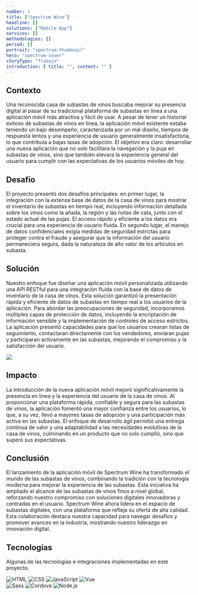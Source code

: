 ```yaml
---
number: 1
title: ["Spectrum Wine"]
headline: []
solutions: ["Mobile App"]
services: []
methodologies: []
period: []
portrait: "spectrum-thumbnail"
hero: "spectrum-cover"
storyType: "Trabajo"
introduction: { title: "", content: "" }
---
```


## Contexto

Una reconocida casa de subastas de vinos buscaba mejorar su presencia digital al pasar de su tradicional plataforma de subastas en línea a una aplicación móvil más atractiva y fácil de usar. A pesar de tener un historial exitoso de subastas de vinos en línea, la aplicación móvil existente estaba teniendo un bajo desempeño, caracterizada por un mal diseño, tiempos de respuesta lentos y una experiencia de usuario generalmente insatisfactoria, lo que contribuía a bajas tasas de adopción. El objetivo era claro: desarrollar una nueva aplicación que no solo facilitara la navegación y la puja en subastas de vinos, sino que también elevara la experiencia general del usuario para cumplir con las expectativas de los usuarios móviles de hoy.

## Desafío

El proyecto presentó dos desafíos principales: en primer lugar, la integración con la extensa base de datos de la casa de vinos para mostrar el inventario de subastas en tiempo real, incluyendo información detallada sobre los vinos como la añada, la región y las notas de cata, junto con el estado actual de las pujas. El acceso rápido y eficiente a los datos era crucial para una experiencia de usuario fluida. En segundo lugar, el manejo de datos confidenciales exigía medidas de seguridad estrictas para proteger contra el fraude y asegurar que la información del usuario permaneciera segura, dada la naturaleza de alto valor de los artículos en subasta.

## Solución

Nuestro enfoque fue diseñar una aplicación móvil personalizada utilizando una API RESTful para una integración fluida con la base de datos de inventario de la casa de vinos. Esta solución garantizó la presentación rápida y eficiente de datos de subastas en tiempo real a los usuarios de la aplicación. Para abordar las preocupaciones de seguridad, incorporamos múltiples capas de protección de datos, incluyendo la encriptación de información sensible y la implementación de controles de acceso estrictos. La aplicación presentó capacidades para que los usuarios crearan listas de seguimiento, contactaran directamente con los vendedores, enviaran pujas y participaran activamente en las subastas, mejorando el compromiso y la satisfacción del usuario.

![](/work/spectrum-figure-1.jpg)

## Impacto

La introducción de la nueva aplicación móvil mejoró significativamente la presencia en línea y la experiencia del usuario de la casa de vinos. Al proporcionar una plataforma rápida, confiable y segura para las subastas de vinos, la aplicación fomentó una mayor confianza entre los usuarios, lo que, a su vez, llevó a mayores tasas de adopción y una participación más activa en las subastas. El enfoque de desarrollo ágil permitió una entrega continua de valor y una adaptabilidad a las necesidades evolutivas de la casa de vinos, culminando en un producto que no solo cumplió, sino que superó sus expectativas.

## Conclusión

El lanzamiento de la aplicación móvil de Spectrum Wine ha transformado el mundo de las subastas de vinos, combinando la tradición con la tecnología moderna para mejorar la experiencia de las subastas. Esta iniciativa ha ampliado el alcance de las subastas de vinos finos a nivel global, reforzando nuestro compromiso con soluciones digitales innovadoras y centradas en el usuario. Spectrum Wine ahora lidera en el espacio de subastas digitales, con una plataforma que refleja su oferta de alta calidad. Esta colaboración destaca nuestra capacidad para navegar desafíos y promover avances en la industria, mostrando nuestro liderazgo en innovación digital.

## Tecnologías

Algunas de las tecnologías e integraciones implementadas en este proyecto.

<div class="story_story__mainContent__technologies__v5XXm">
  <div class="story_story__mainContent__technologies__images__6NSg5">
    <div>
      <img loading="lazy" src="/technologies/html.svg" alt="HTML"/>
      <img loading="lazy" src="/technologies/css.svg" alt="CSS"/>
      <img loading="lazy" src="/technologies/javascript.svg" alt="JavaScript"/>
      <img loading="lazy" src="/technologies/vue.svg" alt="Vue"/>
    </div>
    <div>
      <img loading="lazy" src="/technologies/sass.svg" alt="Sass"/>
      <img loading="lazy" src="/technologies/cordova.png" alt="Cordova"/>
      <img loading="lazy" src="/technologies/node.svg" alt="Node.js"/>
    </div>
  </div>
</div>
